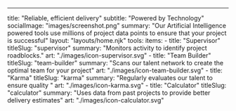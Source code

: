 ---
title: "Reliable, efficient delivery"
subtitle: "Powered by Technology"
socialImage: "images/screenshot.png"
summary:
  "Our Artificial Intelligence powered tools use millions of project data points to ensure
  that your project is successful"
layout: "layouts/home.njk"
tools:
  items:
    - title: "Supervisor"
      titleSlug: "supervisor"
      summary: "Monitors activity to identify project roadblocks."
      art: "./images/icon-supervisor.svg"
    - title: "Team Builder"
      titleSlug: "team-builder"
      summary: "Scans our talent network to create the optimal team for your project"
      art: "./images/icon-team-builder.svg"
    - title: "Karma"
      titleSlug: "karma"
      summary: "Regularly evaluates our talent to ensure quality "
      art: "./images/icon-karma.svg"
    - title: "Calculator"
      titleSlug: "calculator"
      summary: "Uses data from past projects to provide better delivery estimates"
      art: "./images/icon-calculator.svg"
